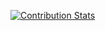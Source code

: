 [![Contribution Stats](https://github-contribution-stats.vercel.app/api/?username=bencever)](https://github.com/LordDashMe/github-contribution-stats/)

